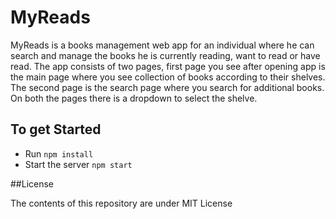 # MyReads 

MyReads is a books management web app for an individual where he can search and manage the books he is currently reading, want to read or have read. The app consists of two pages, first page you see after opening app is the main page where you see collection of books according to their shelves. The second page is the search page where you search for additional books. On both the pages there is a dropdown to select the shelve. 

## To get Started

* Run `npm install`
* Start the server `npm start`

##License

The contents of this repository are under MIT License

